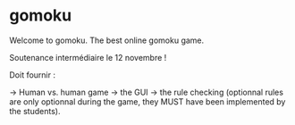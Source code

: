 gomoku
======
Welcome to gomoku. The best online gomoku game.

Soutenance intermédiaire le 12 novembre !

Doit fournir : 

 -> Human vs. human game
 -> the GUI
 -> the rule checking (optionnal rules are only optionnal during the game, they MUST have been implemented by the students).
